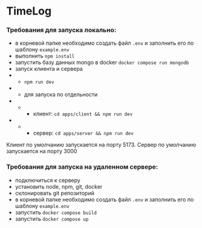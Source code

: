 # TimeLog

### Требования для запуска локально:
* в корневой папке необходимо создать файл `.env` и заполнить его по шаблону `example.env`
* выполнить `npm install`
* запустить базу данных mongo в docker `docker compose run mongodb`
* запуск клиента и сервера
* * `npm run dev`
* * для запуска по отдельности
* * * клиент: `cd apps/client && npm run dev`
* * * сервер: `cd apps/server && npm run dev`

Клиент по умолчанию запускается на порту 5173. Сервер по умолчанию запускается на порту 3000

### Требования для запуска на удаленном сервере:
* подключиться к серверу
* установить node, npm, git, docker
* склонировать git репозиторий
* в корневой папке необходимо создать файл `.env` и заполнить его по шаблону `example.env`
* запустить `docker compose build`
* запустить `docker compose up`